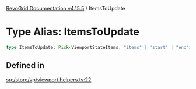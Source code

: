 [RevoGrid Documentation v4.15.5](README.md) / ItemsToUpdate

# Type Alias: ItemsToUpdate

```ts
type ItemsToUpdate: Pick<ViewportStateItems, "items" | "start" | "end">;
```

## Defined in

[src/store/vp/viewport.helpers.ts:22](https://github.com/revolist/revogrid/blob/e4de5901d3a858ae9e9a420f27ffcd2a33073a79/src/store/vp/viewport.helpers.ts#L22)
